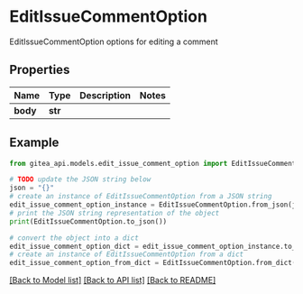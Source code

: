 # EditIssueCommentOption

EditIssueCommentOption options for editing a comment

## Properties

Name | Type | Description | Notes
------------ | ------------- | ------------- | -------------
**body** | **str** |  | 

## Example

```python
from gitea_api.models.edit_issue_comment_option import EditIssueCommentOption

# TODO update the JSON string below
json = "{}"
# create an instance of EditIssueCommentOption from a JSON string
edit_issue_comment_option_instance = EditIssueCommentOption.from_json(json)
# print the JSON string representation of the object
print(EditIssueCommentOption.to_json())

# convert the object into a dict
edit_issue_comment_option_dict = edit_issue_comment_option_instance.to_dict()
# create an instance of EditIssueCommentOption from a dict
edit_issue_comment_option_from_dict = EditIssueCommentOption.from_dict(edit_issue_comment_option_dict)
```
[[Back to Model list]](../README.md#documentation-for-models) [[Back to API list]](../README.md#documentation-for-api-endpoints) [[Back to README]](../README.md)



